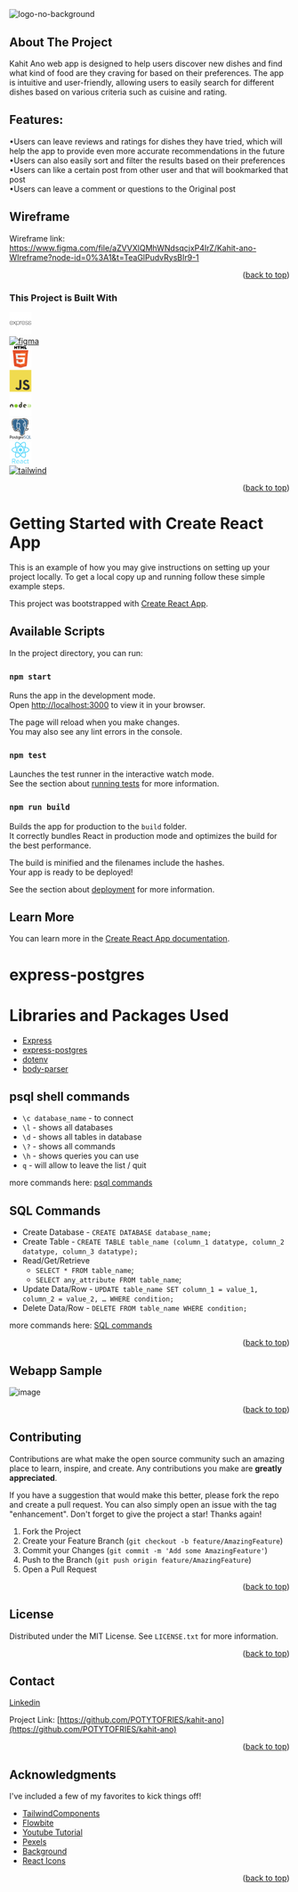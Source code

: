 
<!-- PROJECT LOGO -->
<br />

<div align="center">


  <h1 align="center"></h1>
    
</div>

![logo-no-background](https://user-images.githubusercontent.com/43881104/235125514-64edd4cc-6f05-43c1-8f29-baeca7076346.png)
<!-- ABOUT THE PROJECT -->
## About The Project
Kahit Ano web app is designed to help users discover new dishes and find what kind of food are they craving for based on their preferences.
The app is intuitive and user-friendly, allowing users to easily search for different dishes based on various criteria such as cuisine and rating.

## Features:
•Users can leave reviews and ratings for dishes they have tried,
which will help the app to provide even more accurate recommendations in the future <br>
•Users can also easily sort and filter the results based on their preferences <br>
•Users can like a certain post from other user and that will bookmarked that post <br>
•Users can leave a comment or questions to the Original post

## Wireframe
Wireframe link: https://www.figma.com/file/aZVVXlQMhWNdsqcjxP4IrZ/Kahit-ano-WIreframe?node-id=0%3A1&t=TeaGlPudvRysBIr9-1


<p align="right">(<a href="#readme-top">back to top</a>)</p>



### This Project is Built With

<a href="https://expressjs.com" target="_blank" rel="noreferrer"> <img src="https://raw.githubusercontent.com/devicons/devicon/master/icons/express/express-original-wordmark.svg" alt="express" width="40" height="40"/> </a> <br>
<a href="https://www.figma.com/" target="_blank" rel="noreferrer"> <img src="https://www.vectorlogo.zone/logos/figma/figma-icon.svg" alt="figma" width="40" height="40"/> </a> <br>
<a href="https://www.w3.org/html/" target="_blank" rel="noreferrer"> <img src="https://raw.githubusercontent.com/devicons/devicon/master/icons/html5/html5-original-wordmark.svg" alt="html5" width="40" height="40"/> </a> <br>
<a href="https://developer.mozilla.org/en-US/docs/Web/JavaScript" target="_blank" rel="noreferrer"> <img src="https://raw.githubusercontent.com/devicons/devicon/master/icons/javascript/javascript-original.svg" alt="javascript" width="40" height="40"/> </a> <br>
<a href="https://nodejs.org" target="_blank" rel="noreferrer"> <img src="https://raw.githubusercontent.com/devicons/devicon/master/icons/nodejs/nodejs-original-wordmark.svg" alt="nodejs" width="40" height="40"/> </a> <br>
<a href="https://www.postgresql.org" target="_blank" rel="noreferrer"> <img src="https://raw.githubusercontent.com/devicons/devicon/master/icons/postgresql/postgresql-original-wordmark.svg" alt="postgresql" width="40" height="40"/> </a> <br>
<a href="https://reactjs.org/" target="_blank" rel="noreferrer"> <img src="https://raw.githubusercontent.com/devicons/devicon/master/icons/react/react-original-wordmark.svg" alt="react" width="40" height="40"/> </a> <br>
<a href="https://tailwindcss.com/" target="_blank" rel="noreferrer"> <img src="https://www.vectorlogo.zone/logos/tailwindcss/tailwindcss-icon.svg" alt="tailwind" width="40" height="40"/> </a><br>

<p align="right">(<a href="#readme-top">back to top</a>)</p>



<!-- GETTING STARTED -->
# Getting Started with Create React App


This is an example of how you may give instructions on setting up your project locally.
To get a local copy up and running follow these simple example steps.

This project was bootstrapped with [Create React App](https://github.com/facebook/create-react-app).

## Available Scripts

In the project directory, you can run:

### `npm start`

Runs the app in the development mode.\
Open [http://localhost:3000](http://localhost:3000) to view it in your browser.

The page will reload when you make changes.\
You may also see any lint errors in the console.

### `npm test`

Launches the test runner in the interactive watch mode.\
See the section about [running tests](https://facebook.github.io/create-react-app/docs/running-tests) for more information.

### `npm run build`

Builds the app for production to the `build` folder.\
It correctly bundles React in production mode and optimizes the build for the best performance.

The build is minified and the filenames include the hashes.\
Your app is ready to be deployed!

See the section about [deployment](https://facebook.github.io/create-react-app/docs/deployment) for more information.

## Learn More

You can learn more in the [Create React App documentation](https://facebook.github.io/create-react-app/docs/getting-started).

# express-postgres

# Libraries and Packages Used
* [Express](https://www.npmjs.com/package/express)
* [express-postgres](https://node-postgres.com/)
* [dotenv](https://www.npmjs.com/package/dotenv)
* [body-parser](https://www.npmjs.com/package/body-parser)

## psql shell commands ##
* `\c database_name` - to connect
* `\l` - shows all databases
* `\d` - shows all tables in database
* `\?` - shows all commands
* `\h` - shows queries you can use
* `q` - will allow to leave the list / quit

more commands here: [psql commands](https://www.javatpoint.com/psql-commands)

## SQL Commands ##
* Create Database - `CREATE DATABASE database_name;`
* Create Table - `CREATE TABLE table_name (column_1 datatype, column_2 datatype, column_3 datatype);`
* Read/Get/Retrieve 
  * `SELECT * FROM table_name`;
  * `SELECT any_attribute FROM table_name`;
* Update Data/Row - `UPDATE table_name SET column_1 = value_1, column_2 = value_2, … WHERE condition;`
* Delete Data/Row - `DELETE FROM table_name WHERE condition;`

more commands here: [SQL commands](https://www.freecodecamp.org/news/basic-sql-commands/)


<p align="right">(<a href="#readme-top">back to top</a>)</p>



<!-- USAGE EXAMPLES -->
## Webapp Sample

![image](https://user-images.githubusercontent.com/43881104/235131171-523b2e6c-8499-4b95-9f68-d6801d6d81fb.png)



<p align="right">(<a href="#readme-top">back to top</a>)</p>


<!-- CONTRIBUTING -->
## Contributing

Contributions are what make the open source community such an amazing place to learn, inspire, and create. Any contributions you make are **greatly appreciated**.

If you have a suggestion that would make this better, please fork the repo and create a pull request. You can also simply open an issue with the tag "enhancement".
Don't forget to give the project a star! Thanks again!

1. Fork the Project
2. Create your Feature Branch (`git checkout -b feature/AmazingFeature`)
3. Commit your Changes (`git commit -m 'Add some AmazingFeature'`)
4. Push to the Branch (`git push origin feature/AmazingFeature`)
5. Open a Pull Request

<p align="right">(<a href="#readme-top">back to top</a>)</p>



<!-- LICENSE -->
## License

Distributed under the MIT License. See `LICENSE.txt` for more information.

<p align="right">(<a href="#readme-top">back to top</a>)</p>



<!-- CONTACT -->
## Contact

[Linkedin](https://www.linkedin.com/in/dorothy-amante-93573325b/)

Project Link: [https://github.com/POTYTOFRIES/kahit-ano](https://github.com/POTYTOFRIES/kahit-ano)

<p align="right">(<a href="#readme-top">back to top</a>)</p>



<!-- ACKNOWLEDGMENTS -->
## Acknowledgments

I've included a few of my favorites to kick things off!

* [TailwindComponents](https://tailwindcomponents.com/)
* [Flowbite](https://flowbite.com/)
* [Youtube Tutorial](https://www.youtube.com/@codecommerce)
* [Pexels](https://www.pexels.com/)
* [Background](https://www.toptal.com/designers/subtlepatterns/  )
* [React Icons](https://react-icons.github.io/react-icons/search)

<p align="right">(<a href="#readme-top">back to top</a>)</p>
